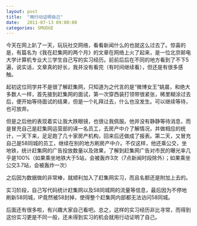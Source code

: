 ```yaml
---
layout: post
title:  "用行动证明自己"
date:   2011-07-13 09:00:00
categories: SMUDGE
---
```


今天在网上趴了一天，玩玩社交网络，看看新闻什么的也就这么过去了。惊喜的是，有篇名为《我在赶集网的两个月》的文章在网络上火了起来，是一位北京邮电大学计算机专业大三学生自己写的实习经历。前前后后在不同的地方看到了不下5遍，说实话，文章真的好长，我并没有看完（有时间继续看），但还是有很多感触。





起初这位同学并不是很了解赶集网，只知道为之代言的是“微博女王”姚晨，和绝大多数人一样，首先接到赶集网的面试，第一次穿西装打领带很紧张，稀里糊涂过去后，便开始等待面试的结果，但是一个礼拜过去，什么也没发生。可以继续等待，也可放弃。





但是之后他的表现着实让我大跌眼镜，也很让我佩服。他并没有静静等待消息，而是冒充自己是赶集网运营部的译一名员工，去房产中介了解情况，并做相应的统计，一天下来，足足跑了几十家房产机构，回来后还做成了报表。第二天，又冒充自己是58同城的员工，继续在别的地方刷房产中介。不仅这样，他还乘公交，坐地铁，统计赶集网的广告投放数量以及效果，了解到赶集网广告对市民的曝光率几乎是100%（如果乘坐地铁大于5站，会被轰炸3次（7点新闻时段除外）；如果乘坐公交3.7站，会被轰炸一次）





之后因为数据做的非常棒，就顺利加入了赶集网实习，而且名额还是附加上去的。





实习阶段，自己写代码统计赶集网以及58同城网的流量等信息，最后因为不停地刷新58同城，IP竟然被58封掉，使得整个赶集网内部都无法访问58同城。





后面还有很多啦，有兴趣大家自己看吧。总之，这样的实习经历非比寻常，而得到这份实习更是不同一般，还未得到实习的机会就用行动证明了自己。